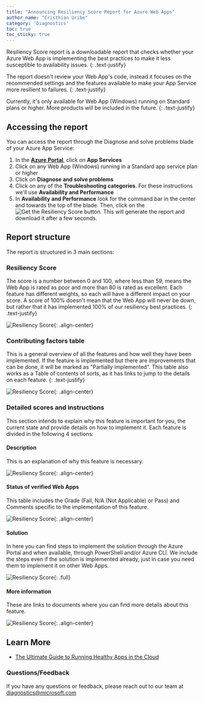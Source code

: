 ```yaml
---
title: "Announcing Resiliency Score Report for Azure Web Apps"
author_name: "Cristhian Uribe"                                  
category: 'Diagnostics'
toc: true
toc_sticky: true
---
```


Resiliency Score report is a downloadable report that checks whether your Azure Web App is implementing the best practices to make it less susceptible to availability issues.
{: .text-justify}

The report doesn't review your Web App's code, instead it focuses on the recommended settings and the features available to make your App Service more resilient to failures.
{: .text-justify}

Currently, it's only available for Web App (Windows) running on Standard plans or higher. More products will be included in the future.
{: .text-justify}

## Accessing the report

You can access the report through the Diagnose and solve problems blade of your Azure App Service:

1. In the [**Azure Portal**](https://portal.azure.com/), click on **App Services**
2. Click on any Web App (Windows) running in a Standard app service plan or higher
3. Click on **Diagnose and solve problems**
4. Click on any of the **Troubleshooting categories**. For these instructions we'll use **Availability and Performance**
5. In **Availability and Performance** look for the command bar in the center and towards the top of the blade. Then, click on the ![Get the Resiliency Score]({{site.baseurl}}/media/2022/06/ResiliencyScoreReport-Button.png "Get the Resiliency Score") button. This will generate the report and download it after a few seconds.

## Report structure

The report is structured in 3 main sections:

### Resiliency Score

The score is a number between 0 and 100, where less than 59, means the Web App is rated as poor and more than 80 is rated as excellent. Each feature has different weights, so each will have a different impact on your score.
A score of 100% doesn't mean that the Web App will never be down, but rather that it has implemented 100% of our resiliency best practices.
{: .text-justify}

![Resiliency Score]({{site.baseurl}}/media/2022/06/ResiliencyScoreReport-Score.png){: .align-center}

### Contributing factors table

This is a general overview of all the features and how well they have been implemented. If the feature is implemented but there are improvements that can be done, it will be marked as "Partially implemented".
This table also works as a Table of contents of sorts, as it has links to jump to the details on each feature.
{: .text-justify}

![Resiliency Score]({{site.baseurl}}/media/2022/06/ResiliencyScoreReport-ContributingFactors.png){: .align-center}

### Detailed scores and instructions

This section intends to explain why this feature is important for you, the current state and provide details on how to implement it.
Each feature is divided in the following 4 sections:

#### Description

This is an explanation of why this feature is necessary.

![Resiliency Score]({{site.baseurl}}/media/2022/06/ResiliencyScoreReport-Details-and-instructions-Description.png){: .align-center}

#### Status of verified Web Apps

This table includes the Grade (Fail, N/A (Not Applicable) or Pass) and Comments specific to the implementation of this feature.

![Resiliency Score]({{site.baseurl}}/media/2022/06/ResiliencyScoreReport-Details-and-instructions-Status.png){: .align-center}

#### Solution

In here you can find steps to implement the solution through the Azure Portal and when available, through PowerShell and/or Azure CLI.
We include the steps even if the solution is implemented already, just in case you need them to implement it on other Web Apps.

![Resiliency Score]({{site.baseurl}}/media/2022/06/ResiliencyScoreReport-Details-and-instructions-Solution.png){: .full}

#### More information

These are links to documents where you can find more details about this feature.

![Resiliency Score]({{site.baseurl}}/media/2022/06/ResiliencyScoreReport-Details-and-instructions-More_information.png){: .align-center}

## Learn More

* [The Ultimate Guide to Running Healthy Apps in the Cloud](https://azure.github.io/AppService/2020/05/15/Robust-Apps-for-the-cloud.html#use-multiple-instances "The Ultimate Guide to Running Healthy Apps in the Cloud")

### Questions/Feedback

If you have any questions or feedback, please reach out to our team at [diagnostics@microsoft.com](mailto:diagnostics@microsoft.com)
